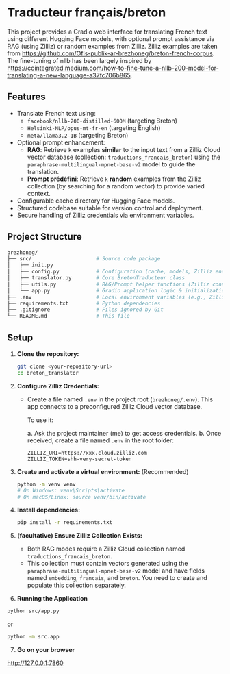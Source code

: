 # Traducteur français/breton

This project provides a Gradio web interface for translating French text using different Hugging Face models, with optional prompt assistance via RAG (using Zilliz) or random examples from Zilliz. Zilliz examples are taken from https://github.com/Ofis-publik-ar-brezhoneg/breton-french-corpus.
The fine-tuning of nllb has been largely inspired by https://cointegrated.medium.com/how-to-fine-tune-a-nllb-200-model-for-translating-a-new-language-a37fc706b865.

## Features

-   Translate French text using:
    -   `facebook/nllb-200-distilled-600M` (targeting Breton)
    -   `Helsinki-NLP/opus-mt-fr-en` (targeting English)
    -   `meta/llama3.2-1B` (targeting Breton)
-   Optional prompt enhancement:
    -   **RAG**: Retrieve `k` examples **similar** to the input text from a Zilliz Cloud vector database (collection: `traductions_francais_breton`) using the `paraphrase-multilingual-mpnet-base-v2` model to guide the translation.
    -   **Prompt prédéfini**: Retrieve `k` **random** examples from the Zilliz collection (by searching for a random vector) to provide varied context.
-   Configurable cache directory for Hugging Face models.
-   Structured codebase suitable for version control and deployment.
-   Secure handling of Zilliz credentials via environment variables.

## Project Structure
```bash
brezhoneg/
├── src/                     # Source code package
│   ├── init.py
│   ├── config.py            # Configuration (cache, models, Zilliz endpoint)
│   ├── translator.py        # Core BretonTraducteur class
│   ├── utils.py             # RAG/Prompt helper functions (Zilliz connection, searches)
│   └── app.py               # Gradio application logic & initialization
├── .env                     # Local environment variables (e.g., Zilliz credentials - DO NOT COMMIT IF PUBLIC)
├── requirements.txt         # Python dependencies
├── .gitignore               # Files ignored by Git
└── README.md                # This file
```

## Setup

1.  **Clone the repository:**
    ```bash
    git clone <your-repository-url>
    cd breton_translator
    ```

2.  **Configure Zilliz Credentials:**
    -   Create a file named `.env` in the project root (`brezhoneg/.env`).
        This app connects to a preconfigured Zilliz Cloud vector database.

        To use it:

        a. Ask the project maintainer (me) to get access credentials.
        b. Once received, create a file named `.env` in the root folder:
        ```
        ZILLIZ_URI=https://xxx.cloud.zilliz.com
        ZILLIZ_TOKEN=shh-very-secret-token
        ```

3.  **Create and activate a virtual environment:** (Recommended)
    ```bash
    python -m venv venv
    # On Windows: venv\Scripts\activate
    # On macOS/Linux: source venv/bin/activate
    ```

4.  **Install dependencies:**
    ```bash
    pip install -r requirements.txt
    ```
<!-- 
5.  **Configure Cache (Optional):**
    -   The default cache location is `D:/cache`. Change in `src/config.py` or via the `HF_CACHE_DIR` environment variable. -->

5.  **(facultative) Ensure Zilliz Collection Exists:**
    -   Both RAG modes require a Zilliz Cloud collection named `traductions_francais_breton`.
    -   This collection must contain vectors generated using the `paraphrase-multilingual-mpnet-base-v2` model and have fields named `embedding`, `francais`, and `breton`. You need to create and populate this collection separately.


6.  **Running the Application**

```bash
python src/app.py 
```
or
```bash
python -m src.app
```

7.  **Go on your browser**

http://127.0.0.1:7860
